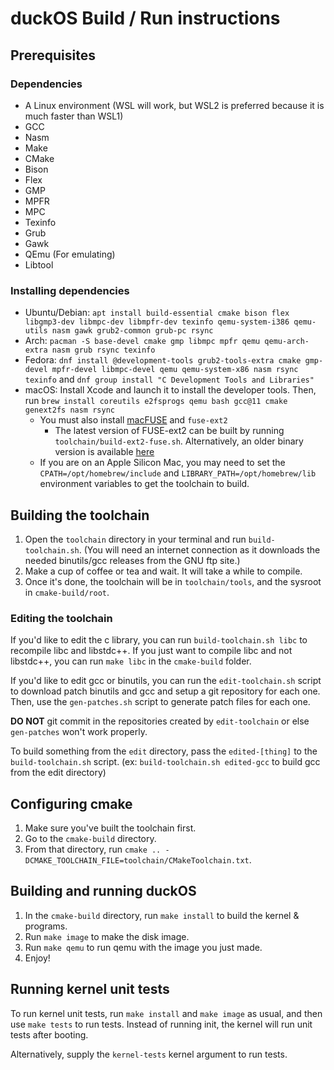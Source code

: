 # duckOS Build / Run instructions

## Prerequisites

### Dependencies
- A Linux environment (WSL will work, but WSL2 is preferred because it is much faster than WSL1)
- GCC
- Nasm
- Make
- CMake
- Bison
- Flex
- GMP
- MPFR
- MPC
- Texinfo
- Grub
- Gawk
- QEmu (For emulating)
- Libtool

### Installing dependencies
- Ubuntu/Debian: `apt install build-essential cmake bison flex libgmp3-dev libmpc-dev libmpfr-dev texinfo qemu-system-i386 qemu-utils nasm gawk grub2-common grub-pc rsync`
- Arch: `pacman -S base-devel cmake gmp libmpc mpfr qemu qemu-arch-extra nasm grub rsync texinfo`
- Fedora: `dnf install @development-tools grub2-tools-extra cmake gmp-devel mpfr-devel libmpc-devel qemu qemu-system-x86 nasm rsync texinfo` and `dnf group install "C Development Tools and Libraries"`
- macOS: Install Xcode and launch it to install the developer tools. Then, run `brew install coreutils e2fsprogs qemu bash gcc@11 cmake genext2fs nasm rsync`
  - You must also install [macFUSE](https://osxfuse.github.io) and `fuse-ext2`
    - The latest version of FUSE-ext2 can be built by running `toolchain/build-ext2-fuse.sh`. Alternatively, an older binary version is available [here](https://github.com/gpz500/fuse-ext2/releases)
  - If you are on an Apple Silicon Mac, you may need to set the `CPATH=/opt/homebrew/include` and `LIBRARY_PATH=/opt/homebrew/lib` environment variables to get the toolchain to build.
## Building the toolchain
1. Open the `toolchain` directory in your terminal and run `build-toolchain.sh`. (You will need an internet connection as it downloads the needed binutils/gcc releases from the GNU ftp site.)
2. Make a cup of coffee or tea and wait. It will take a while to compile.
3. Once it's done, the toolchain will be in `toolchain/tools`, and the sysroot in `cmake-build/root`.

### Editing the toolchain
If you'd like to edit the c library, you can run `build-toolchain.sh libc` to recompile libc and libstdc++. If you just want to compile libc and not libstdc++, you can run `make libc` in the `cmake-build` folder.

If you'd like to edit gcc or binutils, you can run the `edit-toolchain.sh` script to download patch binutils and gcc and setup a git repository for each one. Then, use the `gen-patches.sh` script to generate patch files for each one.

**DO NOT** git commit in the repositories created by `edit-toolchain` or else `gen-patches` won't work properly.

To build something from the `edit` directory, pass the `edited-[thing]` to the `build-toolchain.sh` script. (ex: `build-toolchain.sh edited-gcc` to build gcc from the edit directory)

## Configuring cmake
1. Make sure you've built the toolchain first.
2. Go to the `cmake-build` directory.
3. From that directory, run `cmake .. -DCMAKE_TOOLCHAIN_FILE=toolchain/CMakeToolchain.txt`.

## Building and running duckOS
1. In the `cmake-build` directory, run `make install` to build the kernel & programs.
2. Run `make image` to make the disk image.
4. Run `make qemu` to run qemu with the image you just made.
5. Enjoy!

## Running kernel unit tests
To run kernel unit tests, run `make install` and `make image` as usual, and then use `make tests` to run tests. Instead of running init, the kernel will run unit tests after booting.

Alternatively, supply the `kernel-tests` kernel argument to run tests.
